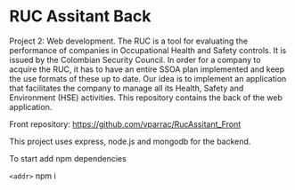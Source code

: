# RUC Assitant Back
Project 2: Web development. The RUC is a tool for evaluating the performance of companies in Occupational Health and Safety controls. It is issued by the Colombian Security Council. In order for a company to acquire the RUC, it has to have an entire SSOA plan implemented and keep the use formats of these up to date. Our idea is to implement an application that facilitates the company to manage all its Health, Safety and Environment (HSE) activities. This repository contains the back of the web application.

Front repository: https://github.com/vparrac/RucAssitant_Front

This project uses express, node.js and mongodb for the backend.

To start add npm dependencies

`<addr>` npm i
